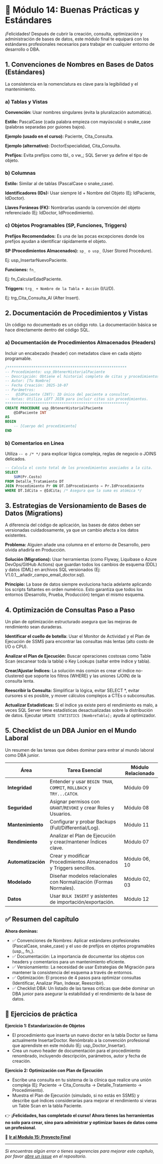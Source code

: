 # 📘 Módulo 14: Buenas Prácticas y Estándares
¡Felicidades! Después de cubrir la creación, consulta, optimización y administración de bases de datos, este módulo final te equipará con los estándares profesionales necesarios para trabajar en cualquier entorno de desarrollo o DBA.

## 1. Convenciones de Nombres en Bases de Datos (Estándares)
La consistencia en la nomenclatura es clave para la legibilidad y el mantenimiento.

### **a) Tablas y Vistas**

**Convención:** Usar nombres singulares (evita la pluralización automática).

**Estilo:** PascalCase (cada palabra empieza con mayúscula) o snake_case (palabras separadas por guiones bajos).

**Ejemplo (usado en el curso):** Paciente, Cita_Consulta.

**Ejemplo (alternativo):** DoctorEspecialidad, Cita_Consulta.

**Prefijos:** Evita prefijos como tbl_ o vw_; SQL Server ya define el tipo de objeto.

### **b) Columnas**

**Estilo:** Similar al de tablas (PascalCase o snake_case).

**Identificadores (IDs):** Usar siempre Id + Nombre del Objeto (Ej: IdPaciente, IdDoctor).

**Llaves Foráneas (FK):** Nombrarlas usando la convención del objeto referenciado (Ej: IdDoctor, IdProcedimiento).

### **c) Objetos Programables (SP, Funciones, Triggers)**

**Prefijos Recomendados:** Es una de las pocas excepciones donde los prefijos ayudan a identificar rápidamente el objeto.

**SP (Procedimientos Almacenados):** `sp_ o usp_` (User Stored Procedure).

Ej: usp_InsertarNuevoPaciente.

**Funciones:** `fn_`

Ej: fn_CalcularEdadPaciente.

**Triggers:** `trg_ + Nombre de la Tabla + Acción` (I/U/D).

Ej: trg_Cita_Consulta_AI (After Insert).


## 2. Documentación de Procedimientos y Vistas
Un código no documentado es un código roto. La documentación básica se hace directamente dentro del código SQL.

### **a) Documentación de Procedimientos Almacenados (Headers)**
Incluir un encabezado (header) con metadatos clave en cada objeto programable.

```sql
/*******************************************************
-- Procedimiento: usp_ObtenerHistorialPaciente
-- Descripción: Obtiene el historial completo de citas y procedimientos de un paciente.
-- Autor: [Tu Nombre]
-- Fecha Creación: 2025-10-07
-- Parámetros: 
--   @IdPaciente (INT): ID único del paciente a consultar.
-- Notas: Utiliza LEFT JOIN para incluir citas sin procedimientos.
********************************************************/
CREATE PROCEDURE usp_ObtenerHistorialPaciente
    @IdPaciente INT
AS
BEGIN
    -- [Cuerpo del procedimiento]
END
```

### **b) Comentarios en Línea**
Utiliza `-- o /* */` para explicar lógica compleja, reglas de negocio o JOINS delicados.

```sql
-- Calcula el costo total de los procedimientos asociados a la cita.
SELECT 
    SUM(Pr.Costo) 
FROM Detalle_Tratamiento DT
JOIN Procedimiento Pr ON DT.IdProcedimiento = Pr.IdProcedimiento
WHERE DT.IdCita = @IdCita; /* Asegura que la suma es atómica */
```


## 3. Estrategias de Versionamiento de Bases de Datos (Migrations)
A diferencia del código de aplicación, las bases de datos deben ser versionadas cuidadosamente, ya que un cambio afecta a los datos existentes.

**Problema:** Alguien añade una columna en el entorno de Desarrollo, pero olvida añadirla en Producción.

**Solución (Migrations):** Usar herramientas (como Flyway, Liquibase o Azure DevOps/GitHub Actions) que guardan todos los cambios de esquema (DDL) y datos (DML) en archivos SQL versionados (Ej: V1.0.1__añadir_campo_email_doctor.sql).

**Principio:** La base de datos siempre evoluciona hacia adelante aplicando los scripts faltantes en orden numérico. Esto garantiza que todos los entornos (Desarrollo, Prueba, Producción) tengan el mismo esquema.


## 4. Optimización de Consultas Paso a Paso
Un plan de optimización estructurado asegura que las mejoras de rendimiento sean duraderas.

**Identificar el cuello de botella:** Usar el Monitor de Actividad y el Plan de Ejecución de SSMS para encontrar las consultas más lentas (alto costo de I/O o CPU).

**Analizar el Plan de Ejecución:** Buscar operaciones costosas como Table Scan (escanear toda la tabla) o Key Lookups (saltar entre índice y tabla).

**Crear/Ajustar Índices:** La solución más común es crear el índice no-clustered que soporte los filtros (WHERE) y las uniones (JOIN) de la consulta lenta.

**Reescribir la Consulta:** Simplificar la lógica, evitar SELECT *, evitar cursores si es posible, y mover cálculos complejos a CTEs o subconsultas.

**Actualizar Estadísticas:** Si el índice ya existe pero el rendimiento es malo, a veces SQL Server tiene estadísticas desactualizadas sobre la distribución de datos. Ejecutar `UPDATE STATISTICS [NombreTabla];` ayuda al optimizador.


## 5. Checklist de un DBA Junior en el Mundo Laboral
Un resumen de las tareas que debes dominar para entrar al mundo laboral como DBA junior.

| **Área**         | **Tarea Esencial**                                                           | **Módulo Relacionado**   |
|------------------|------------------------------------------------------------------------------|---------------------------|
| **Integridad**   | Entender y usar `BEGIN TRAN`, `COMMIT`, `ROLLBACK` y `TRY...CATCH`.          | Módulo 09                |
| **Seguridad**    | Asignar permisos con `GRANT`/`REVOKE` y crear Roles y Usuarios.              | Módulo 08                |
| **Mantenimiento**| Configurar y probar Backups (Full/Differential/Log).                         | Módulo 11                |
| **Rendimiento**  | Analizar el Plan de Ejecución y crear/mantener Índices clave.                | Módulo 07                |
| **Automatización**| Crear y modificar Procedimientos Almacenados y Triggers sencillos.          | Módulo 06, 10            |
| **Modelado**     | Diseñar modelos relacionales con Normalización (Formas Normales).            | Módulo 02, 03            |
| **Datos**        | Usar `BULK INSERT` y asistentes de importación/exportación.                  | Módulo 12                |


## ✅ Resumen del capítulo

**Ahora dominas:**

- ✅ Convenciones de Nombres: Aplicar estándares profesionales (PascalCase, snake_case) y el uso de prefijos en objetos programables (usp_, fn_).
- ✅ Documentación: La importancia de documentar los objetos con headers y comentarios para un mantenimiento eficiente.
- ✅ Versionamiento: La necesidad de usar Estrategias de Migración para mantener la consistencia del esquema a través de entornos.
- ✅ Optimización: El proceso de 4 pasos para optimizar consultas (Identificar, Analizar Plan, Indexar, Reescribir).
- ✅ Checklist DBA: Un listado de las tareas críticas que debe dominar un DBA junior para asegurar la estabilidad y el rendimiento de la base de datos.


## 🎯 Ejercicios de práctica

**Ejercicio 1: Estandarización de Objetos**

- El procedimiento que inserta un nuevo doctor en la tabla Doctor se llama actualmente InsertarDoctor. Renómbralo a la convención profesional que aprendiste en este módulo (Ej: usp_Doctor_Insertar).
- Crea un nuevo header de documentación para el procedimiento renombrado, incluyendo descripción, parámetros, autor y fecha de creación.

**Ejercicio 2: Optimización con Plan de Ejecución**

- Escribe una consulta en tu sistema de la clínica que realice una unión compleja (Ej: Paciente -> Cita_Consulta -> Detalle_Tratamiento -> Procedimiento).
- Muestra el Plan de Ejecución (simulado, si no estás en SSMS) y describe qué índices considerarías para mejorar el rendimiento si vieras un Table Scan en la tabla Paciente.

👉 **¡Felicidades, has completado el curso! Ahora tienes las herramientas no solo para crear, sino para administrar y optimizar bases de datos como un profesional.**

📖 **[Ir al Modulo 15: Proyecto Final](/modulo-15-Proyecto-Final/README.md)**

---

*Si encuentras algún error o tienes sugerencias para mejorar este capítulo, por favor [abre un issue](https://github.com/VictorCY19/Curso-Base-de-datos/issues/new) en el repositorio.*